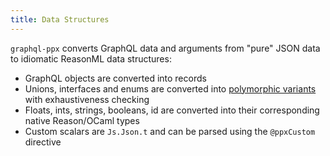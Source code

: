 ```yaml
---
title: Data Structures
---
```


`graphql-ppx` converts GraphQL data and arguments from "pure" JSON data to
idiomatic ReasonML data structures:

- GraphQL objects are converted into records
- Unions, interfaces and enums are converted into
  [polymorphic variants](https://2ality.com/2018/01/polymorphic-variants-reasonml.html)
  with exhaustiveness checking
- Floats, ints, strings, booleans, id are converted into their corresponding
  native Reason/OCaml types
- Custom scalars are `Js.Json.t` and can be parsed using the `@ppxCustom`
  directive
